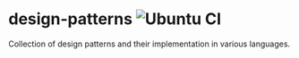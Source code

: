 # design-patterns ![Ubuntu CI](https://github.com/odlot/design-patterns/actions/workflows/ubuntu.yaml/badge.svg)

Collection of design patterns and their implementation in various languages.
